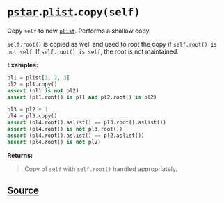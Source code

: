 # [`pstar`](./pstar.md).[`plist`](./pstar_plist.md).`copy(self)`

Copy `self` to new [`plist`](./pstar_plist.md). Performs a shallow copy.

`self.root()` is copied as well and used to root the copy if
`self.root() is not self`.
If `self.root() is self`, the root is not maintained.

**Examples:**
```python
pl1 = plist[1, 2, 3]
pl2 = pl1.copy()
assert (pl1 is not pl2)
assert (pl1.root() is pl1 and pl2.root() is pl2)

pl3 = pl2 + 1
pl4 = pl3.copy()
assert (pl4.root().aslist() == pl3.root().aslist())
assert (pl4.root() is not pl3.root())
assert (pl4.root().aslist() == pl2.aslist())
assert (pl4.root() is not pl2)
```

**Returns:**

>    Copy of `self` with `self.root()` handled appropriately.



## [Source](../pstar/pstar.py#L3432-L3460)